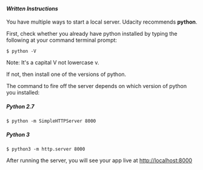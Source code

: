 #### _Written Instructions_

You have multiple ways to start a local server. Udacity recommends **python**. 

First, check whether you already have python installed by typing the following at your command terminal prompt:
```
$ python -V
```
Note: It's a capital V not lowercase v.

If not, then install one of the versions of python.

The command to fire off the server depends on which version of python you installed:

##### Python 2.7
```
$ python -m SimpleHTTPServer 8000
```

##### Python 3
```
$ python3 -m http.server 8000
```

After running the server, you will see your app live at [http://localhost:8000](http://localhost:8000)
